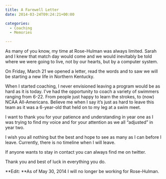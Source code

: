 ```yaml
---
title: A Farewell Letter
date: 2014-03-24T09:24:21+00:00

categories:
  - Coaching
  - Memories

---
```

As many of you know, my time at Rose-Hulman was always limited. Sarah and I knew that match day would come and we would inevitably be told where we were going to live, not by our hearts, but by a computer system.

On Friday, March 21 we opened a letter, read the words and to saw we will be starting a new life in Northern Kentucky.

When I started coaching, I never envisioned leaving a program would be as hard as it is today. I’ve had the opportunity to coach a variety of swimmers ranging from 6-22. From people just happy to learn the strokes, to (now) NCAA All-Americans. Believe me when I say it’s just as hard to leave this team as it was a 6-year-old that held on to my leg at a swim meet.

I want to thank you for your patience and understanding in year one as I was trying to find my voice and for your attention as we all “adjusted” in year two.

I wish you all nothing but the best and hope to see as many as I can before I leave. Currently, there is no timeline when I will leave.

If anyone wants to stay in contact you can always find me on twitter.

Thank you and best of luck in everything you do.

**Edit: **As of May 30, 2014 I will no longer be working for Rose-Hulman.